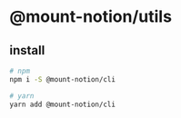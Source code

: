 # @mount-notion/utils

## install

```bash
# npm
npm i -S @mount-notion/cli

# yarn
yarn add @mount-notion/cli
```
